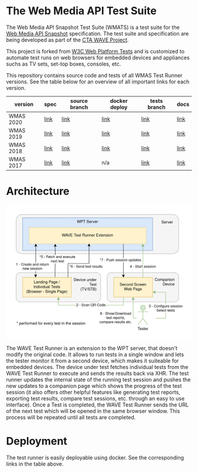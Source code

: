 # The Web Media API Test Suite

The Web Media API Snapshot Test Suite (WMATS) is a test suite for
the [Web Media API Snapshot](https://www.w3.org/webmediaapi.html) specification.
The test suite and specification are being developed as part of
the [CTA WAVE Project](http://cta.tech/WAVE).

This project is forked from
[W3C Web Platform Tests](https://github.com/web-platform-tests/wpt) and is customized
to automate test runs on web browsers for embedded devices and appliances suchs as TV sets,
set-top boxes, consoles, etc.

This repository contains source code and tests of all WMAS Test Runner versions. See the table below for an overview of all important links for each version.

| version   | spec                                                | source branch                                          | docker deploy                                                 | tests branch                                                 | docs                                                                   |
| --------- | --------------------------------------------------- | ------------------------------------------------------ | ------------------------------------------------------------- | ------------------------------------------------------------ | ---------------------------------------------------------------------- |
| WMAS 2020 | [link](https://www.w3.org/2020/12/webmediaapi.html) | [link](https://github.com/cta-wave/WMAS/tree/wmas2020) | [link](https://github.com/cta-wave/WMAS-deploy/tree/wmas2020) | [link](https://github.com/cta-wave/WMAS/tree/wmas2020-tests) | [link](https://github.com/cta-wave/WMAS/tree/wmas2020/tools/wave/docs) |
| WMAS 2019 | [link](https://www.w3.org/2019/12/webmediaapi.html) | [link](https://github.com/cta-wave/WMAS/tree/wmas2019) | [link](https://github.com/cta-wave/WMAS-deploy/tree/wmas2019) | [link](https://github.com/cta-wave/WMAS/tree/wmas2019-tests) | [link](https://github.com/cta-wave/WMAS/tree/wmas2019/tools/wave/docs) |
| WMAS 2018 | [link](https://www.w3.org/2018/12/webmediaapi.html) | [link](https://github.com/cta-wave/WMAS/tree/wmas2018) | [link](https://github.com/cta-wave/WMAS-deploy/tree/wmas2018) | [link](https://github.com/cta-wave/WMAS/tree/wmas2018-tests) | [link](https://github.com/cta-wave/WMAS/tree/wmas2018/tools/wave/docs) |
| WMAS 2017 | [link](https://www.w3.org/2017/12/webmediaapi.html) | [link](https://github.com/cta-wave/WMAS/tree/wmas2017) | n/a                                                           | [link](https://github.com/cta-wave/WMAS/tree/wmas2017-tests) | [link](https://github.com/cta-wave/WMAS/tree/wmas2017#setup)           |

# Architecture

![architecure](./wave_architecture.jpg)

The WAVE Test Runner is an extension to the WPT server, that doesn't modify the original code. It allows to run tests in a single window and lets the tester monitor it from a second device, which makes it suiteable for embedded devices. The device under test fetches individual tests from the WAVE Test Runner to execute and sends the results back via XHR. The test runner updates the internal state of the running test session and pushes the new updates to a companion page which shows the progress of the test session (it also offers other helpful features like generating test reports, exporting test results, compare test sessions, etc. through an easy to use interface). Once a Test is completed, the WAVE Test Runner sends the URL of the next test which will be opened in the same browser window. This process will be repeated until all tests are completed.

# Deployment

The test runner is easily deployable using docker. See the corresponding links in the table above.
